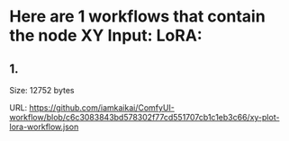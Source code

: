 # Here are 1 workflows that contain the node XY Input: LoRA:

## 1. 

Size: 12752 bytes

URL: https://github.com/iamkaikai/ComfyUI-workflow/blob/c6c3083843bd578302f77cd551707cb1c1eb3c66/xy-plot-lora-workflow.json

